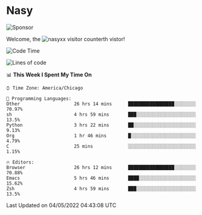 # Nasy

<!--
<p align="center">
<img height="200" src="https://github-readme-stats.vercel.app/api?username=nasyxx&count_private=true&show_icons=true&theme=dracula&include_all_commits=true"/>
<img height="200" src="https://github-readme-stats.vercel.app/api/top-langs/?username=nasyxx&theme=dracula&hide=html,jupyter+notebook&count_private=true&show_icons=true"/>
</p>

  
----------------
-->

![Sponsor](https://img.shields.io/static/v1.svg?label=Sponsor&message=%E2%9D%A4&logo=GitHub&style=flat&color=pink)
 
Welcome, the ![nasyxx visitor counter](https://count.getloli.com/get/@nasyxx?theme=rule34)th vistor!
 
<!--START_SECTION:waka-->
![Code Time](http://img.shields.io/badge/Code%20Time-2%2C315%20hrs%2058%20mins-blue)

![Lines of code](https://img.shields.io/badge/From%20Hello%20World%20I%27ve%20Written-5%20Million%20lines%20of%20code-blue)

📊 **This Week I Spent My Time On** 

```text
⌚︎ Time Zone: America/Chicago

💬 Programming Languages: 
Other                    26 hrs 14 mins      █████████████████░░░░░░░░   70.97% 
sh                       4 hrs 59 mins       ███░░░░░░░░░░░░░░░░░░░░░░   13.5% 
Python                   3 hrs 22 mins       ██░░░░░░░░░░░░░░░░░░░░░░░   9.13% 
Org                      1 hr 46 mins        █░░░░░░░░░░░░░░░░░░░░░░░░   4.79% 
C                        25 mins             ░░░░░░░░░░░░░░░░░░░░░░░░░   1.15%

🔥 Editors: 
Browser                  26 hrs 12 mins      █████████████████░░░░░░░░   70.88% 
Emacs                    5 hrs 46 mins       ████░░░░░░░░░░░░░░░░░░░░░   15.62% 
Zsh                      4 hrs 59 mins       ███░░░░░░░░░░░░░░░░░░░░░░   13.5%

```


 Last Updated on 04/05/2022 04:43:08 UTC
<!--END_SECTION:waka-->

<!-- ![visitors](https://visitor-badge.laobi.icu/badge?page_id=nasyxx.nasyxx) -->
